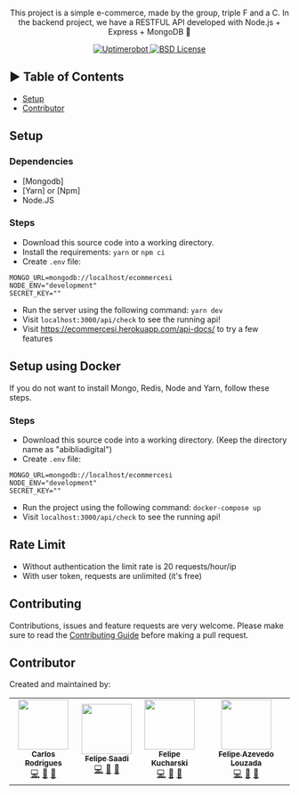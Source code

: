 </br>
</br>
</br>
</p>
<p align="center">This project is a simple e-commerce, made by the group, triple F and a C.
  In the backend project, we have a RESTFUL API developed with Node.js + Express + MongoDB 🚀
</p>

<p align="center">
  <a href="https://stats.uptimerobot.com/5PXmCNLM" title="Uptimerobot">
    <img src="https://img.shields.io/uptimerobot/ratio/m778918918-3e92c097147760ee39d02d36.svg" alt="Uptimerobot">
  </a>
  <a href="https://github.com/almakad/ecommerce-si/blob/main/LICENSE" title="license">
    <img src="https://badgen.net/badge/license/BSD/blue" alt="BSD License">
  </a>
  
</p>

## ► Table of Contents

- [Setup](#setup)
- [Contributor](#contributor)

## Setup

### Dependencies

- [Mongodb]
- [Yarn] or [Npm]
- Node.JS

### Steps

- Download this source code into a working directory.
- Install the requirements: `yarn` or `npm ci`
- Create `.env` file:

```
MONGO_URL=mongodb://localhost/ecommercesi
NODE_ENV="development"
SECRET_KEY=""
```

- Run the server using the following command: `yarn dev`
- Visit `localhost:3000/api/check` to see the running api!
- Visit https://ecommercesi.herokuapp.com/api-docs/ to try a few features


## Setup using Docker

If you do not want to install Mongo, Redis, Node and Yarn, follow these steps.

### Steps

- Download this source code into a working directory. (Keep the directory name as "abibliadigital")
- Create `.env` file:

```
MONGO_URL=mongodb://localhost/ecommercesi
NODE_ENV="development"
SECRET_KEY=""
```

- Run the project using the following command: `docker-compose up`
- Visit `localhost:3000/api/check` to see the running api!

## Rate Limit

- Without authentication the limit rate is 20 requests/hour/ip
- With user token, requests are unlimited (it's free)

## Contributing

Contributions, issues and feature requests are very welcome.
Please make sure to read the [Contributing Guide](/CONTRIBUTING.md) before making a pull request.

## Contributor

Created and maintained by:

<table>
  <tr>
    <td align="center"><a href="https://github.com/almakad"><img
          src="https://avatars.githubusercontent.com/u/35458167?v=4" width="90px;" alt="" /><br /><sub><b>Carlos Rodrigues</b></sub></a><br /><a href="https://github.com/almakad/ecommerce-si/commits?author=almakad" title="Code">💻</a> <a
        href="https://github.com/almakad/ecommerce-si/commits?author=almakad"
        title="Code">📖</a> <a
        href="https://github.com/almakad/ecommerce-si/pulls?q=is%3Apr+reviewed-by%3almakad"
        title="Reviewed Pull Requests">👀</a> 
    </td>
    <td align="center"><a href="https://github.com/FelipeSaadi"><img
          src="https://avatars.githubusercontent.com/u/54749257?v=4" width="90px;" alt="" /><br /><sub><b>Felipe Saadi</b></sub></a><br /><a href="https://github.com/almakad/ecommerce-si/commits?author=FelipeSaadi" title="Code">💻</a> <a
        href="https://github.com/almakad/ecommerce-si/commits?author=FelipeSaadi"
        title="Code">📖</a> <a
        href="https://github.com/almakad/ecommerce-si/pulls?q=is%3Apr+reviewed-by%3FelipeSaadi"
        title="Reviewed Pull Requests">👀</a> 
    </td>
    <td align="center"><a href="https://github.com/FaKeBx"><img
          src="https://avatars.githubusercontent.com/u/62360343?v=4" width="90px;" alt="" /><br /><sub><b>Felipe Kucharski</b></sub></a><br /><a href="https://github.com/almakad/ecommerce-si/commits?author=FaKeBx" title="Code">💻</a> <a
        href="https://github.com/almakad/ecommerce-si/commits?author=FaKeBx"
        title="Code">📖</a> <a
        href="https://github.com/almakad/ecommerce-si/pulls?q=is%3Apr+reviewed-by%3FaKeBx"
        title="Reviewed Pull Requests">👀</a> 
    </td>
    <td align="center"><a href="https://github.com/felipeazl"><img
          src="https://avatars.githubusercontent.com/u/70648194?v=4" width="90px;" alt="" /><br /><sub><b>Felipe Azevedo Louzada</b></sub></a><br /><a href="https://github.com/almakad/ecommerce-si/commits?author=felipeazl" title="Code">💻</a> <a
        href="https://github.com/almakad/ecommerce-si/commits?author=felipeazl"
        title="Code">📖</a> <a
        href="https://github.com/almakad/ecommerce-si/pulls?q=is%3Apr+reviewed-by%3felipeazl"
        title="Reviewed Pull Requests">👀</a> 
    </td>
  </tr>
</table>